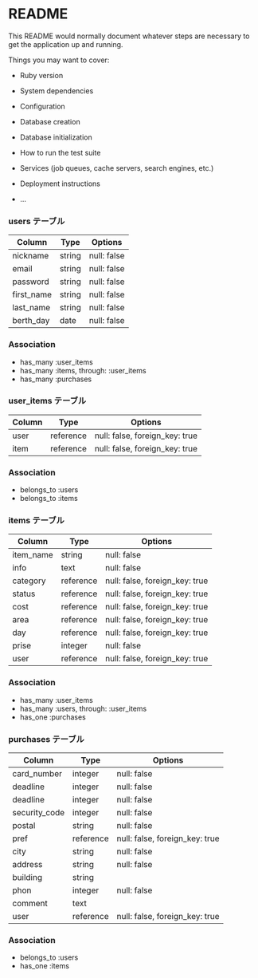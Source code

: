 # README

This README would normally document whatever steps are necessary to get the
application up and running.

Things you may want to cover:

* Ruby version

* System dependencies

* Configuration

* Database creation

* Database initialization

* How to run the test suite

* Services (job queues, cache servers, search engines, etc.)

* Deployment instructions

* ...


###  users テーブル

| Column       | Type        | Options     |
|------------- |-------------|-------------|
| nickname     | string      | null: false |
| email        | string      | null: false |
| password     | string      | null: false |
| first_name   | string      | null: false |
| last_name    | string      | null: false |
| berth_day    | date        | null: false |

### Association

- has_many :user_items
- has_many :items, through: :user_items
- has_many :purchases


### user_items テーブル

| Column  | Type      | Options                        |
|-------- |-----------|--------------------------------|
| user    | reference | null: false, foreign_key: true |
| item    | reference | null: false, foreign_key: true |

### Association

- belongs_to :users
- belongs_to :items


### items テーブル

| Column      | Type      | Options                        |
|-------------|-----------|--------------------------------|
| item_name   | string    | null: false                    |
| info        | text      | null: false                    |
| category    | reference | null: false, foreign_key: true |
| status      | reference | null: false, foreign_key: true |
| cost        | reference | null: false, foreign_key: true |
| area        | reference | null: false, foreign_key: true |
| day         | reference | null: false, foreign_key: true |
| prise       | integer   | null: false                    |
| user        | reference | null: false, foreign_key: true |

### Association

- has_many :user_items
- has_many :users, through: :user_items
- has_one :purchases


### purchases テーブル

| Column        | Type      | Options                        |
|---------------|-----------|--------------------------------|
| card_number   | integer   | null: false                    |
| deadline      | integer   | null: false                    |
| deadline      | integer   | null: false                    |
| security_code | integer   | null: false                    |
| postal        | string    | null: false                    |
| pref          | reference | null: false, foreign_key: true |
| city          | string    | null: false                    |
| address       | string    | null: false                    |
| building      | string    |                                |
| phon          | integer   | null: false                    |
| comment       | text      |                                |
| user          | reference | null: false, foreign_key: true |

### Association

- belongs_to :users
- has_one :items